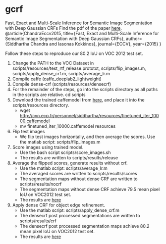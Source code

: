 # gcrf
Fast, Exact and Multi-Scale Inference for Semantic Image Segmentation with Deep Gaussian CRFs
Find the pdf of the paper [here](https://siddharthachandra.github.io/resources/chandra-eccv-2016.pdf).
    @article{ChandraEccv2015,
    title={Fast, Exact and Multi-Scale Inference for Semantic Image Segmentation with Deep Gaussian CRFs},
    author={Siddhartha Chandra and Iasonas Kokkinos},
    journal={ECCV},
    year={2015}
    }

Follow these steps to reproduce our 80.2 IoU on VOC 2012 test set.

1. Change the PATH to the VOC Dataset in scripts/resources/test_rtf_release.prototxt, scripts/flip_images.m, scripts/apply_dense_crf.m, scripts/average_lr.m
2. Compile caffe (caffe_deeplab2_lightweight)
3. Compile dense-crf (scripts/resources/densecrf)
4. For the remainder of the steps, go into the scripts directory as all paths in the scripts are relative.
    cd scripts
5. Download the trained caffemodel from [here](http://cvn.ecp.fr/personnel/siddhartha/resources/finetuned_iter_10000.caffemodel), and place it into the scripts/resources directory.
    * wget http://cvn.ecp.fr/personnel/siddhartha/resources/finetuned_iter_10000.caffemodel
	* mv finetuned_iter_10000.caffemodel resources
6. Flip test images
	* We flip test images horizontally, and then average the scores. Use the matlab script: scripts/flip_images.m
7. Score images using trained model.
	* Use the bash script scripts/score_images.sh
	* The results are written to scripts/results/release
8. Average the flipped scores, generate results without crf.
	* Use the matlab script: scripts/average_lr.m
	* The averaged scores are written to scripts/results/scores
	* The segmentation maps without dense CRF are written to scripts/results/nocrf
	* The segmentation maps without dense CRF achieve 79.5 mean pixel IoU on VOC2012 test set.
	* The results are [here](http://host.robots.ox.ac.uk:8080/anonymous/BWYMCO.html)
9. Apply dense CRF for object edge refinement.
	* Use the matlab script: scripts/apply_dense_crf.m
	* The densecrf post processed segmentations are written to scripts/results/crf
	* The densecrf post processed segmentation maps achieve 80.2 mean pixel IoU on VOC2012 test set.
	* The results are [here](http://host.robots.ox.ac.uk:8080/anonymous/UWGAFB.html)
